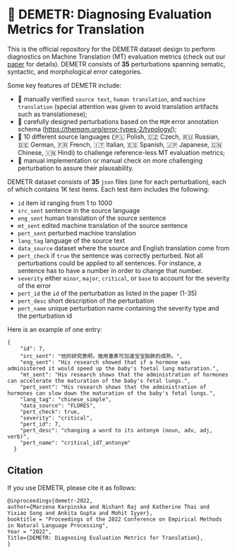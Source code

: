 #  :ear_of_rice: DEMETR: Diagnosing Evaluation Metrics for Translation
This is the official repository for the DEMETR dataset design to perform diagnostics on Machine Translation (MT) evaluation metrics (check out our [paper](http://arxiv.org/abs/2210.13746) for details). DEMETR consists of **35** perturbations spanning sematic, syntactic, and morphological error categories.

Some key features of DEMETR include:
- :hibiscus: manually verified `source text`, `human translation`, and `machine translation` (special attention was given to avoid translation artifacts such as translationese);
- :hibiscus: carefully designed perturbations based on the `MQM` error annotation schema (https://themqm.org/error-types-2/typology/);
- :hibiscus: 10 different source languages (:poland: Polish, :czech_republic: Czech, 🇷🇺 Russian, 🇩🇪 German, 🇫🇷 French, 🇮🇹 Italian, 🇪🇸 Spanish, 🇯🇵 Japanese, 🇨🇳 Chinese, :india: Hindi) to challenge reference-less MT evaluation metrics;
- :hibiscus: manual implementation or manual check on more challenging perturbation to assure their plausability.


DEMETR dataset consists of **35** `json` files (one for each perturbation), each of which contains 1K test items. Each test item includes the following:
- `id` item id ranging from 1 to 1000
- `src_sent` sentence in the source language
- `eng_sent` human translation of the source sentence
- `mt_sent` edited machine translation of the source sentence
- `pert_sent` perturbed machine translation
- `lang_tag` language of the source text
- `data_source` dataset where the source and English translation come from
- `pert_check` if `true` the sentence was correctly perturbed. Not all perturbations could be applied to all sentences. For instance, a sentence has to have a number in order to change that number.
- `severity` either `minor`, `major`, `critical`, or `base` to account for the severity of the error
- `pert_id` the `id` of the perturbation as listed in the paper (1-35)
- `pert_desc` short description of the perturbation
- `pert_name` unique perturbation name containing the severity type and the perturbation id

Here is an example of one entry:
```
{
    "id": 7,
    "src_sent": "他的研究表明，施用激素可加速宝宝胎肺的成熟。",
    "eng_sent": "His research showed that if a hormone was administered it would speed up the baby's foetal lung maturation.",
    "mt_sent": "His research shows that the administration of hormones can accelerate the maturation of the baby's fetal lungs.",
    "pert_sent": "His research shows that the administration of hormones can slow down the maturation of the baby's fetal lungs.",
    "lang_tag": "chinese_simple",
    "data_source": "FLORES",
    "pert_check": true,
    "severity": "critical",
    "pert_id": 7,
    "pert_desc": "changing a word to its antonym (noun, adv, adj, verb)",
    "pert_name": "critical_id7_antonym"
  }
```



## Citation

If you use DEMETR, please cite it as follows:

```
@inproceedings{demetr-2022,
author={Marzena Karpinska and Nishant Raj and Katherine Thai and Yixiao Song and Ankita Gupta and Mohit Iyyer},
booktitle = "Proceedings of the 2022 Conference on Empirical Methods in Natural Language Processing",
Year = "2022",
Title={DEMETR: Diagnosing Evaluation Metrics for Translation},
}
```
